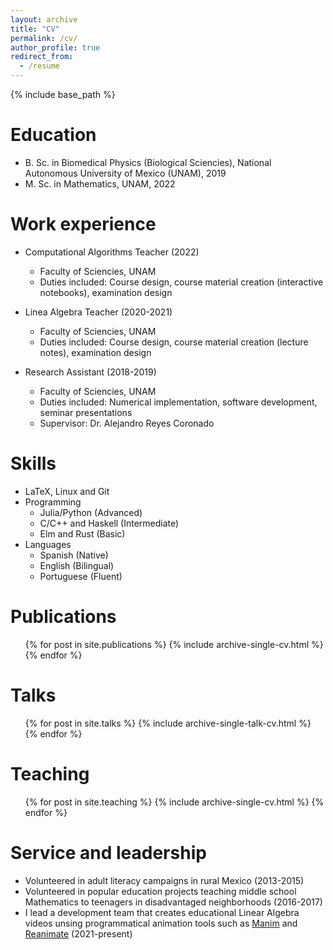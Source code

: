 ```yaml
---
layout: archive
title: "CV"
permalink: /cv/
author_profile: true
redirect_from:
  - /resume
---
```


{% include base_path %}

Education
======
* B. Sc. in Biomedical Physics (Biological Sciencies), National Autonomous University of Mexico (UNAM), 2019
* M. Sc. in Mathematics, UNAM, 2022

Work experience
======
* Computational Algorithms Teacher (2022)
  * Faculty of Sciencies, UNAM
  * Duties included: Course design, course material creation (interactive notebooks), examination design

* Linea Algebra Teacher (2020-2021)
  * Faculty of Sciencies, UNAM
  * Duties included: Course design, course material creation (lecture notes), examination design

* Research Assistant (2018-2019)
  * Faculty of Sciencies, UNAM
  * Duties included: Numerical implementation, software development, seminar presentations
  * Supervisor: Dr. Alejandro Reyes Coronado

Skills
======
* LaTeX, Linux and Git
* Programming
  * Julia/Python (Advanced)
  * C/C++ and Haskell (Intermediate)
  * Elm and Rust (Basic)
* Languages
  * Spanish (Native)
  * English (Bilingual)
  * Portuguese (Fluent)
  
Publications
======
  <ul>{% for post in site.publications %}
    {% include archive-single-cv.html %}
  {% endfor %}</ul>
  
Talks
======
  <ul>{% for post in site.talks %}
    {% include archive-single-talk-cv.html %}
  {% endfor %}</ul>
  
Teaching
======
  <ul>{% for post in site.teaching %}
    {% include archive-single-cv.html %}
  {% endfor %}</ul>
  
Service and leadership
======
* Volunteered in adult literacy campaigns in rural Mexico (2013-2015)
* Volunteered in popular education projects teaching middle school Mathematics to teenagers in disadvantaged neighborhoods (2016-2017)
* I lead a development team that creates educational Linear Algebra videos unsing programmatical animation tools such as [Manim](https://www.manim.community/) and [Reanimate](https://reanimate.github.io/) (2021-present)

